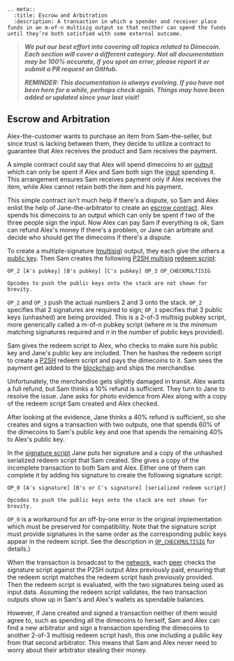 ```{eval-rst}
.. meta::
  :title: Escrow and Arbitration
  :description: A transaction in which a spender and receiver place funds in an m-of-n multisig output so that neither can spend the funds until they’re both satisfied with some external outcome.
```

> ***We put our best effort into covering all topics related to Dimecoin. Each section will cover a different category. Not all documentation may be 100% accurate, if you spot an error, please report it or submit a PR request on GitHub.***
>
> ***REMINDER: This documentation is always evolving. If you have not been here for a while, perhaps check again. Things may have been added or updated since your last visit!***

## Escrow and Arbitration

Alex-the-customer wants to purchase an item from Sam-the-seller, but since trust is lacking between them, they decide to utilize a contract to guarantee that Alex receives the product and Sam receives the payment.

A simple contract could say that Alex will spend dimecoins to an [output](../resources/glossary.md#output) which can only be spent if Alex and Sam both sign the [input](../resources/glossary.md#input) spending it. This arrangement ensures Sam receives payment only if Alex receives the item, while Alex cannot retain both the item and his payment.

This simple contract isn't much help if there's a dispute, so Sam and Alex enlist the help of Jane-the-arbitrator to create an [escrow contract](../resources/glossary.md#escrow-contract). Alex spends his dimecoins to an output which can only be spent if two of the three people sign the input. Now Alex can pay Sam if everything is ok, Sam can refund Alex's money if there's a problem, or Jane can arbitrate and decide who should get the dimecoins if there's a dispute.

To create a multiple-signature ([multisig](../resources/glossary.md#multisig)) output, they each give the others a [public key](../resources/glossary.md#public-key). Then Sam creates the following [P2SH multisig](../resources/glossary.md#p2sh-multisig) [redeem script](../resources/glossary.md#redeem-script):

```text
OP_2 [A's pubkey] [B's pubkey] [C's pubkey] OP_3 OP_CHECKMULTISIG
```

```{note}
Opcodes to push the public keys onto the stack are not shown for brevity.
```

`OP_2` and `OP_3` push the actual numbers 2 and 3 onto the stack. `OP_2` specifies that 2 signatures are required to sign; `OP_3` specifies that 3 public keys (unhashed) are being provided. This is a 2-of-3 multisig pubkey script, more generically called a m-of-n pubkey script (where *m* is the *minimum* matching signatures required and *n* in the *number* of public keys provided).

Sam gives the redeem script to Alex, who checks to make sure his public key and Jane's public key are included. Then he hashes the redeem script to create a [P2SH](../resources/glossary.md#pay-to-script-hash) redeem script and pays the dimecoins to it. Sam sees the payment get added to the [blockchain](../resources/glossary.md#blockchain) and ships the merchandise.

Unfortunately, the merchandise gets slightly damaged in transit. Alex wants a full refund, but Sam thinks a 10% refund is sufficient. They turn to Jane to resolve the issue. Jane asks for photo evidence from Alex along with a copy of the redeem script Sam created and Alex checked.

After looking at the evidence, Jane thinks a 40% refund is sufficient, so she creates and signs a transaction with two outputs, one that spends 60% of the dimecoins to Sam's public key and one that spends the remaining 40% to Alex's public key.

In the [signature script](../resources/glossary.md#signature-script) Jane puts her signature and a copy of the unhashed serialized redeem script that Sam created.  She gives a copy of the incomplete transaction to both Sam and Alex.  Either one of them can complete it by adding his signature to create the following signature script:

```text
OP_0 [A's signature] [B's or C's signature] [serialized redeem script]
```

```{note}
Opcodes to push the public keys onto the stack are not shown for brevity.
```

 `OP_0` is a workaround for an off-by-one error in the original implementation which must be preserved for compatibility.  Note that the signature script must provide signatures in the same order as the corresponding public keys appear in the redeem script.  See the description in [`OP_CHECKMULTISIG`](../reference/transactions-opcodes.md) for details.)

When the transaction is broadcast to the [network](../resources/glossary.md#network), each [peer](../resources/glossary.md#peer) checks the signature script against the P2SH output Alex previously paid, ensuring that the redeem script matches the redeem script hash previously provided. Then the redeem script is evaluated, with the two signatures being used as input data. Assuming the redeem script validates, the two transaction outputs show up in Sam's and Alex's wallets as spendable balances.

However, if Jane created and signed a transaction neither of them would agree to, such as spending all the dimecoins to herself, Sam and Alex can find a new arbitrator and sign a transaction spending the dimecoins to another 2-of-3 multisig redeem script hash, this one including a public key from that second arbitrator. This means that Sam and Alex never need to worry about their arbitrator stealing their money.
